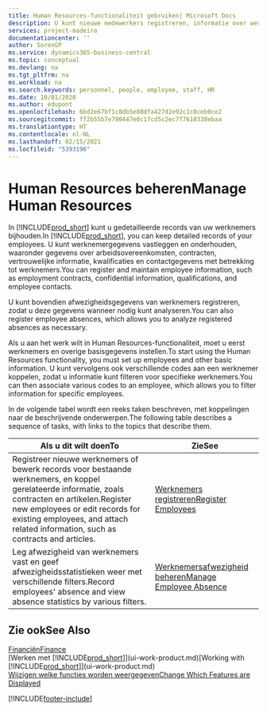 ```yaml
---
title: Human Resources-functionaliteit gebruiken| Microsoft Docs
description: U kunt nieuwe medewerkers registreren, informatie over werknemers bewerken en afwezigheid registreren en analyseren.
services: project-madeira
documentationcenter: ''
author: SorenGP
ms.service: dynamics365-business-central
ms.topic: conceptual
ms.devlang: na
ms.tgt_pltfrm: na
ms.workload: na
ms.search.keywords: personnel, people, employee, staff, HR
ms.date: 10/01/2020
ms.author: edupont
ms.openlocfilehash: 6bd2e67bf1c8db5e80dfa427d2e92c1c0ceb0ce2
ms.sourcegitcommit: ff2b55b7e790447e0c1fcd5c2ec7f7610338ebaa
ms.translationtype: HT
ms.contentlocale: nl-NL
ms.lasthandoff: 02/15/2021
ms.locfileid: "5393196"
---
```

# <a name="manage-human-resources"></a><span data-ttu-id="da4ee-103">Human Resources beheren</span><span class="sxs-lookup"><span data-stu-id="da4ee-103">Manage Human Resources</span></span>
<span data-ttu-id="da4ee-104">In [!INCLUDE[prod_short](includes/prod_short.md)] kunt u gedetailleerde records van uw werknemers bijhouden.</span><span class="sxs-lookup"><span data-stu-id="da4ee-104">In [!INCLUDE[prod_short](includes/prod_short.md)], you can keep detailed records of your employees.</span></span> <span data-ttu-id="da4ee-105">U kunt werknemergegevens vastleggen en onderhouden, waaronder gegevens over arbeidsovereenkomsten, contracten, vertrouwelijke informatie, kwalificaties en contactgegevens met betrekking tot werknemers.</span><span class="sxs-lookup"><span data-stu-id="da4ee-105">You can register and maintain employee information, such as employment contracts, confidential information, qualifications, and employee contacts.</span></span>

<span data-ttu-id="da4ee-106">U kunt bovendien afwezigheidsgegevens van werknemers registreren, zodat u deze gegevens wanneer nodig kunt analyseren.</span><span class="sxs-lookup"><span data-stu-id="da4ee-106">You can also register employee absences, which allows you to analyze registered absences as necessary.</span></span>

<span data-ttu-id="da4ee-107">Als u aan het werk wilt in Human Resources-functionaliteit, moet u eerst werknemers en overige basisgegevens instellen.</span><span class="sxs-lookup"><span data-stu-id="da4ee-107">To start using the Human Resources functionality, you must set up employees and other basic information.</span></span> <span data-ttu-id="da4ee-108">U kunt vervolgens ook verschillende codes aan een werknemer koppelen, zodat u informatie kunt filteren voor specifieke werknemers.</span><span class="sxs-lookup"><span data-stu-id="da4ee-108">You can then associate various codes to an employee, which allows you to filter information for specific employees.</span></span>

<span data-ttu-id="da4ee-109">In de volgende tabel wordt een reeks taken beschreven, met koppelingen naar de beschrijvende onderwerpen.</span><span class="sxs-lookup"><span data-stu-id="da4ee-109">The following table describes a sequence of tasks, with links to the topics that describe them.</span></span>

| <span data-ttu-id="da4ee-110">Als u dit wilt doen</span><span class="sxs-lookup"><span data-stu-id="da4ee-110">To</span></span> | <span data-ttu-id="da4ee-111">Zie</span><span class="sxs-lookup"><span data-stu-id="da4ee-111">See</span></span> |
| --- | --- |
| <span data-ttu-id="da4ee-112">Registreer nieuwe werknemers of bewerk records voor bestaande werknemers, en koppel gerelateerde informatie, zoals contracten en artikelen.</span><span class="sxs-lookup"><span data-stu-id="da4ee-112">Register new employees or edit records for existing employees, and attach related information, such as contracts and articles.</span></span> |[<span data-ttu-id="da4ee-113">Werknemers registreren</span><span class="sxs-lookup"><span data-stu-id="da4ee-113">Register Employees</span></span>](hr-how-register-employees.md) |
| <span data-ttu-id="da4ee-114">Leg afwezigheid van werknemers vast en geef afwezigheidsstatistieken weer met verschillende filters.</span><span class="sxs-lookup"><span data-stu-id="da4ee-114">Record employees' absence and view absence statistics by various filters.</span></span> |[<span data-ttu-id="da4ee-115">Werknemersafwezigheid beheren</span><span class="sxs-lookup"><span data-stu-id="da4ee-115">Manage Employee Absence</span></span>](hr-how-manage-absence.md) |

## <a name="see-also"></a><span data-ttu-id="da4ee-116">Zie ook</span><span class="sxs-lookup"><span data-stu-id="da4ee-116">See Also</span></span>
[<span data-ttu-id="da4ee-117">Financiën</span><span class="sxs-lookup"><span data-stu-id="da4ee-117">Finance</span></span>](finance.md)  
<span data-ttu-id="da4ee-118">[Werken met [!INCLUDE[prod_short](includes/prod_short.md)]](ui-work-product.md)</span><span class="sxs-lookup"><span data-stu-id="da4ee-118">[Working with [!INCLUDE[prod_short](includes/prod_short.md)]](ui-work-product.md)</span></span>  
[<span data-ttu-id="da4ee-119">Wijzigen welke functies worden weergegeven</span><span class="sxs-lookup"><span data-stu-id="da4ee-119">Change Which Features are Displayed</span></span>](ui-experiences.md)        


[!INCLUDE[footer-include](includes/footer-banner.md)]
